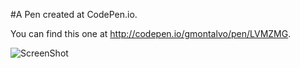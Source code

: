 #A Pen created at CodePen.io. 

You can find this one at http://codepen.io/gmontalvo/pen/LVMZMG.

![ScreenShot](https://github.com/gmontalvo5416/TERM/blob/master/prev1.gif) 
